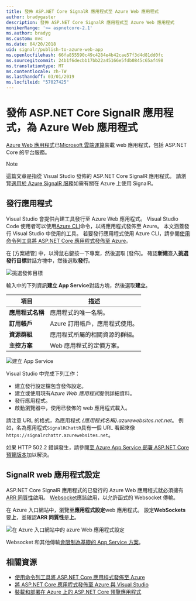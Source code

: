 ```yaml
---
title: 發佈 ASP.NET Core SignalR 應用程式至 Azure Web 應用程式
author: bradygaster
description: 發佈 ASP.NET Core SignalR 應用程式至 Azure Web 應用程式
monikerRange: '>= aspnetcore-2.1'
ms.author: bradyg
ms.custom: mvc
ms.date: 04/20/2018
uid: signalr/publish-to-azure-web-app
ms.openlocfilehash: 66fa855590c49c4284e4b42cae57f3d4d81dd0fc
ms.sourcegitcommit: 24b1f6decbb17bb22a45166e5fdb0845c65af498
ms.translationtype: MT
ms.contentlocale: zh-TW
ms.lasthandoff: 03/01/2019
ms.locfileid: "57027425"
---
```

# <a name="publish-an-aspnet-core-signalr-app-to-an-azure-web-app"></a>發佈 ASP.NET Core SignalR 應用程式，為 Azure Web 應用程式

[Azure Web 應用程式](/azure/app-service/app-service-web-overview)已[Microsoft 雲端運算](https://azure.microsoft.com/)裝載 web 應用程式，包括 ASP.NET Core 的平台服務。

> [!NOTE]
> 這篇文章是指從 Visual Studio 發佈的 ASP.NET Core SignalR 應用程式。 請瀏覽[適用於 Azure SignalR 服務](https://azure.microsoft.com/en-gb/services/signalr-service?)如需有關在 Azure 上使用 SignalR。

## <a name="publish-the-app"></a>發行應用程式

Visual Studio 會提供內建工具發行至 Azure Web 應用程式。 Visual Studio Code 使用者可以使用[Azure CLI](/cli/azure)命令，以將應用程式發佈至 Azure。 本文涵蓋發行 Visual Studio 中使用的工具。 若要發行應用程式使用 Azure CLI，請參閱[使用命令列工具將 ASP.NET Core 應用程式發佈至 Azure](/azure/app-service/app-service-web-get-started-dotnet)。

在 [方案總管] 中，以滑鼠右鍵按一下專案，然後選取 [發佈]。 確認**新建**簽入**挑選發行目標**對話方塊中，然後選取**發行**。

![挑選發佈目標](publish-to-azure-web-app/_static/pick-publish-target-dialog.png)

輸入中的下列資訊**建立 App Service**對話方塊，然後選取**建立**。

| 項目 | 描述 |
| ---- | ----------- |
| **應用程式名稱** | 應用程式的唯一名稱。 |
| **訂用帳戶** | Azure 訂用帳戶，應用程式使用。 |
| **資源群組** | 應用程式所屬的相關資源的群組。  |
| **主控方案** | Web 應用程式的定價方案。 |

![建立 App Service](publish-to-azure-web-app/_static/create-app-service-dialog.png)

Visual Studio 中完成下列工作：

* 建立發行設定檔包含發佈設定。
* 建立或使用現有*Azure Web 應用程式*提供詳細資料。
* 發行應用程式。
* 啟動瀏覽器中，使用已發佈的 web 應用程式載入。

請注意 URL 的格式，為應用程式 *{應用程式名稱}.azurewebsites.net.net*。 例如，名為應用程式`SignalRChattR`具有一個 URL 看起來像 `https://signalrchattr.azurewebsites.net`。

如果 HTTP 502.2 錯誤發生，請參閱[至 Azure App Service 部署 ASP.NET Core 預覽版本](xref:host-and-deploy/azure-apps/index)加以解決。

## <a name="configure-signalr-web-app"></a>SignalR web 應用程式設定

ASP.NET Core SignalR 應用程式的已發行的 Azure Web 應用程式就必須擁有[ARR 同質性](https://en.wikipedia.org/wiki/Application_Request_Routing)啟用。 [Websocket](xref:fundamentals/websockets)應該啟用，以允許函式的 Websocket 傳輸。

在 Azure 入口網站中，瀏覽至**應用程式設定**web 應用程式。 設定**WebSockets**要**上**，並確認**ARR 同質性**是**上**。

![在 Azure 入口網站中的 azure Web 應用程式設定](publish-to-azure-web-app/_static/azure-web-app-settings.png)

 Websocket 和其他傳輸[會限制為基礎的 App Service 方案](/azure/azure-subscription-service-limits#app-service-limits)。

## <a name="related-resources"></a>相關資源

* [使用命令列工具將 ASP.NET Core 應用程式發佈至 Azure](/azure/app-service/app-service-web-get-started-dotnet)
* [將 ASP.NET Core 應用程式發佈至 Azure 與 Visual Studio](xref:tutorials/publish-to-azure-webapp-using-vs)
* [裝載和部署在 Azure 上的 ASP.NET Core 預覽應用程式](xref:host-and-deploy/azure-apps/index#deploy-aspnet-core-preview-release-to-azure-app-service)
